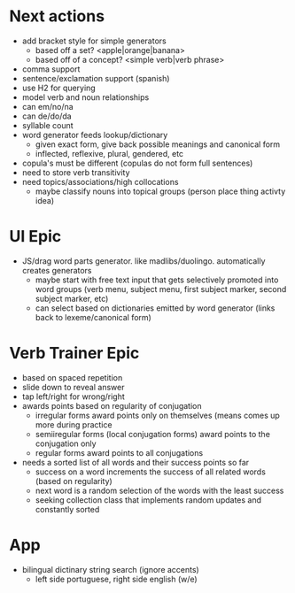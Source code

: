 # Next actions

* add bracket style for simple generators
  * based off a set? <apple|orange|banana>
  * based off of a concept? <simple verb|verb phrase>
* comma support
* sentence/exclamation support (spanish)
* use H2 for querying
* model verb and noun relationships
* can em/no/na
* can de/do/da
* syllable count
* word generator feeds lookup/dictionary
  * given exact form, give back possible meanings and canonical form
  * inflected, reflexive, plural, gendered, etc
* copula's must be different (copulas do not form full sentences)
* need to store verb transitivity
* need topics/associations/high collocations
  * maybe classify nouns into topical groups (person place thing activty idea)

# UI Epic

* JS/drag word parts generator. like madlibs/duolingo. automatically creates generators
  * maybe start with free text input that gets selectively promoted into word groups (verb menu, subject menu, first subject marker, second subject marker, etc)
  * can select based on dictionaries emitted by word generator (links back to lexeme/canonical form)

# Verb Trainer Epic

* based on spaced repetition
* slide down to reveal answer
* tap left/right for wrong/right
* awards points based on regularity of conjugation
  * irregular forms award points only on themselves (means comes up more during practice
  * semiiregular forms (local conjugation forms) award points to the conjugation only
  * regular forms award points to all conjugations
* needs a sorted list of all words and their success points so far
  * success on a word increments the success of all related words (based on regularity)
  * next word is a random selection of the words with the least success
  * seeking collection class that implements random updates and constantly sorted

# App

* bilingual dictinary string search (ignore accents)
  * left side portuguese, right side english (w/e)
